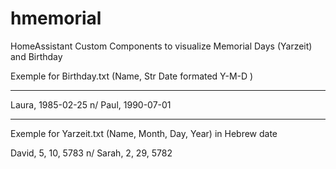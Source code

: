 # hmemorial
HomeAssistant Custom Components to visualize Memorial Days (Yarzeit) and Birthday

Exemple for Birthday.txt (Name, Str Date formated Y-M-D )
__________________
Laura, 1985-02-25 n/
Paul, 1990-07-01
_______________________


Exemple for Yarzeit.txt (Name, Month, Day, Year) in Hebrew date

David, 5, 10, 5783 n/
Sarah, 2, 29, 5782

